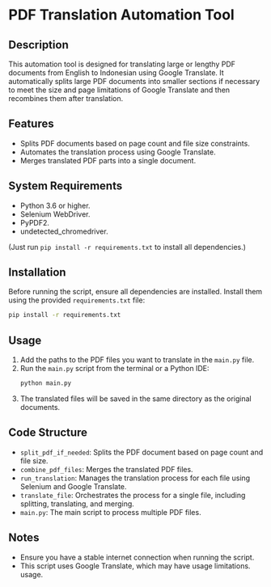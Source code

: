 # PDF Translation Automation Tool

## Description
This automation tool is designed for translating large or lengthy PDF documents from English to Indonesian using Google Translate. It automatically splits large PDF documents into smaller sections if necessary to meet the size and page limitations of Google Translate and then recombines them after translation.

## Features
- Splits PDF documents based on page count and file size constraints.
- Automates the translation process using Google Translate.
- Merges translated PDF parts into a single document.

## System Requirements
- Python 3.6 or higher.
- Selenium WebDriver.
- PyPDF2.
- undetected_chromedriver.

(Just run `pip install -r requirements.txt` to install all dependencies.)

## Installation
Before running the script, ensure all dependencies are installed. Install them using the provided `requirements.txt` file:

```bash
pip install -r requirements.txt
```

## Usage
1. Add the paths to the PDF files you want to translate in the `main.py` file.
2. Run the `main.py` script from the terminal or a Python IDE:
   ```bash
   python main.py
   ```
3. The translated files will be saved in the same directory as the original documents.

## Code Structure
- `split_pdf_if_needed`: Splits the PDF document based on page count and file size.
- `combine_pdf_files`: Merges the translated PDF files.
- `run_translation`: Manages the translation process for each file using Selenium and Google Translate.
- `translate_file`: Orchestrates the process for a single file, including splitting, translating, and merging.
- `main.py`: The main script to process multiple PDF files.

## Notes
- Ensure you have a stable internet connection when running the script.
- This script uses Google Translate, which may have usage limitations.
usage.